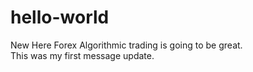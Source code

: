 # hello-world
New Here
Forex Algorithmic trading is going to be great.  
This was my first message update.  
